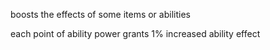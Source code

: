 boosts the effects of some items or abilities

each point of ability power grants 1% increased ability effect